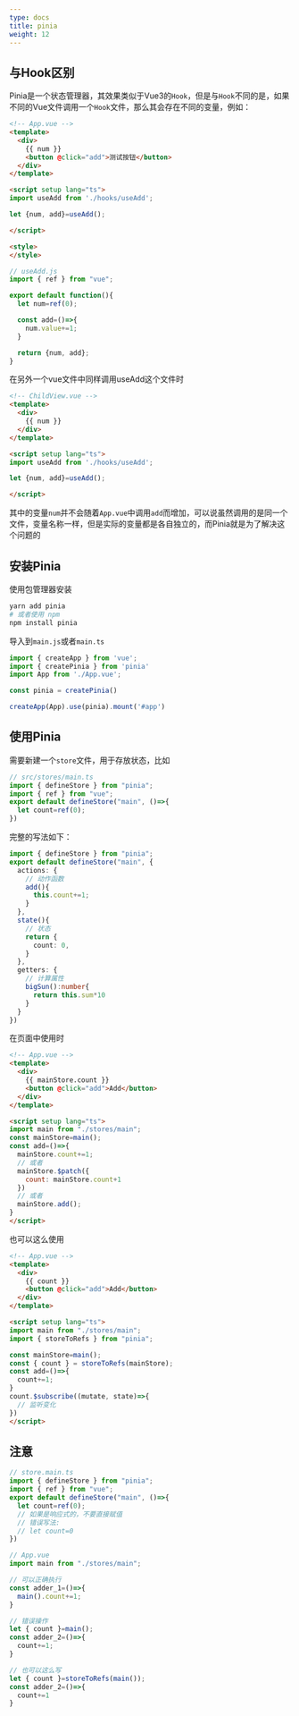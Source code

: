 ```yaml
---
type: docs
title: pinia
weight: 12
---
```



## 与Hook区别

Pinia是一个状态管理器，其效果类似于Vue3的`Hook`，但是与`Hook`不同的是，如果不同的Vue文件调用一个`Hook`文件，那么其会存在不同的变量，例如：

```html
<!-- App.vue -->
<template>
  <div>
    {{ num }}
    <button @click="add">测试按钮</button>
  </div>
</template>

<script setup lang="ts">
import useAdd from './hooks/useAdd';

let {num, add}=useAdd();

</script>

<style>
</style>
```

```ts
// useAdd.js
import { ref } from "vue";

export default function(){
  let num=ref(0);

  const add=()=>{
    num.value+=1;
  }

  return {num, add};
}
```

在另外一个vue文件中同样调用useAdd这个文件时

```html
<!-- ChildView.vue -->
<template>
  <div>
    {{ num }}
  </div>
</template>

<script setup lang="ts">
import useAdd from './hooks/useAdd';

let {num, add}=useAdd();

</script>
```

其中的变量`num`并不会随着`App.vue`中调用`add`而增加，可以说虽然调用的是同一个文件，变量名称一样，但是实际的变量都是各自独立的，而Pinia就是为了解决这个问题的

## 安装Pinia

使用包管理器安装

```bash
yarn add pinia
# 或者使用 npm
npm install pinia
```

导入到`main.js`或者`main.ts`

```ts
import { createApp } from 'vue';
import { createPinia } from 'pinia'
import App from './App.vue';

const pinia = createPinia()

createApp(App).use(pinia).mount('#app')
```

## 使用Pinia

需要新建一个`store`文件，用于存放状态，比如
```ts
// src/stores/main.ts
import { defineStore } from "pinia";
import { ref } from "vue";
export default defineStore("main", ()=>{
  let count=ref(0);
})
```

完整的写法如下：
```ts
import { defineStore } from "pinia";
export default defineStore("main", {
  actions: {
    // 动作函数
    add(){
      this.count+=1;
    }
  },
  state(){
    // 状态
    return {
      count: 0,
    }
  },
  getters: {
    // 计算属性
    bigSun():number{
      return this.sum*10
    }
  }
})
```

在页面中使用时

```html
<!-- App.vue -->
<template>
  <div>
    {{ mainStore.count }}
    <button @click="add">Add</button>
  </div>
</template>

<script setup lang="ts">
import main from "./stores/main";
const mainStore=main();
const add=()=>{
  mainStore.count+=1;
  // 或者
  mainStore.$patch({
    count: mainStore.count+1
  })
  // 或者
  mainStore.add();
}
</script>
```

也可以这么使用


```html
<!-- App.vue -->
<template>
  <div>
    {{ count }}
    <button @click="add">Add</button>
  </div>
</template>

<script setup lang="ts">
import main from "./stores/main";
import { storeToRefs } from "pinia";

const mainStore=main();
const { count } = storeToRefs(mainStore);
const add=()=>{
  count+=1;
}
count.$subscribe((mutate, state)=>{
  // 监听变化
})
</script>
```

## 注意

```ts
// store.main.ts
import { defineStore } from "pinia";
import { ref } from "vue";
export default defineStore("main", ()=>{
  let count=ref(0);
  // 如果是响应式的，不要直接赋值
  // 错误写法:
  // let count=0
})
```

```ts
// App.vue
import main from "./stores/main";

// 可以正确执行
const adder_1=()=>{
  main().count+=1;
}

// 错误操作
let { count }=main();
const adder_2=()=>{
  count+=1;
}

// 也可以这么写
let { count }=storeToRefs(main());
const adder_2=()=>{
  count+=1
}
```